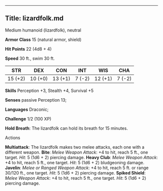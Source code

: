 -------------------------
Title: lizardfolk.md
-------------------------


Medium humanoid (lizardfolk), neutral

**Armor Class** 15 (natural armor, shield)

**Hit Points** 22 (4d8 + 4)

**Speed** 30 ft., swim 30 ft.

  STR|       DEX|       CON|       INT|      WIS|       CHA
  ---------| ---------| ---------| --------| ---------| --------
   15 (+2)   | 10 (+0)   | 13 (+1)   | 7 (-2)   | 12 (+1)   | 7 (-2)

**Skills** Perception +3, Stealth +4, Survival +5

**Senses** passive Perception 13;

**Languages** Draconic;

**Challenge** 1/2 (100 XP)


**Hold Breath**: The lizardfolk can hold its breath for 15 minutes.


Actions

**Multiattack**: The lizardfolk makes two melee attacks, each one
    with a different weapon.
**Bite**: *Melee Weapon Attack*: +4 to hit, reach 5 ft., one target.
    *Hit*: 5 (1d6 + 2) piercing damage.
**Heavy Club**: *Melee Weapon Attack*: +4 to hit, reach 5 ft.,
    one target. *Hit*: 5 (1d6 + 2) bludgeoning damage.
**Javelin**: *Melee or Ranged Weapon Attack*: +4 to hit, reach 5 ft.
    or range 30/120 ft., one target. *Hit*: 5 (1d6 + 2) piercing damage.
**Spiked Shield**: *Melee Weapon Attack*: +4 to hit, reach 5 ft.,
    one target. *Hit*: 5 (1d6 + 2) piercing damage.


